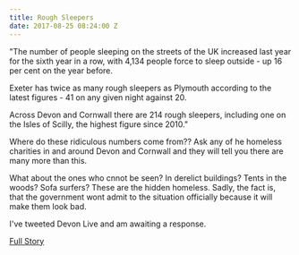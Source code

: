 ```yaml
---
title: Rough Sleepers
date: 2017-08-25 08:24:00 Z
---
```


"The number of people sleeping on the streets of the UK increased last year for the sixth year in a row, with 4,134 people force to sleep outside - up 16 per cent on the year before.

Exeter has twice as many rough sleepers as Plymouth according to the latest figures - 41 on any given night against 20.

Across Devon and Cornwall there are 214 rough sleepers, including one on the Isles of Scilly, the highest figure since 2010."





Where do these ridiculous numbers come from?? Ask any of he homeless charities in and around Devon and Cornwall and they will tell you there are many more than this. 

What about the ones who cnnot be seen? 
In derelict buildings? 
Tents in the woods? 
Sofa surfers? 
These are the hidden homeless. Sadly, the fact is, that the government wont admit to the situation officially because it will make them look bad.

I've tweeted Devon Live and am awaiting a response.

[Full Story](http://www.devonlive.com/news/devon-news/what-like-live-streets-devon-366205/)
